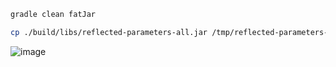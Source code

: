 

```ruby 
gradle clean fatJar
```
```bash
cp ./build/libs/reflected-parameters-all.jar /tmp/reflected-parameters-all.jar
```



![image](https://github.com/user-attachments/assets/b31a844f-5c15-4709-96bd-9276c9ff3e72)

